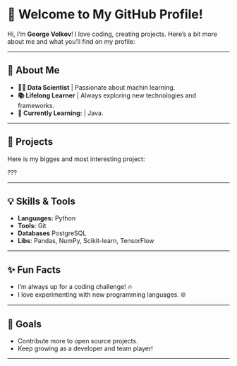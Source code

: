 # 👋 Welcome to My GitHub Profile!

Hi, I’m **George Volkov**! I love coding, creating projects. Here’s a bit more about me and what you’ll find on my profile:

---

## 📜 **About Me**

- **👨‍💻 Data Scientist** | Passionate about machin learning.
- **📚 Lifelong Learner** | Always exploring new technologies and frameworks.
- **🌱 Currently Learning:** | Java.

---

## 🚀 **Projects**

Here is my bigges and most interesting project:

???

---

## 💡 **Skills & Tools**

- **Languages:** Python
- **Tools:** Git
- **Databases** PostgreSQL 
- **Libs**: Pandas, NumPy, Scikit-learn, TensorFlow
---

## ✨ **Fun Facts**

- I’m always up for a coding challenge! 🔥
- I love experimenting with new programming languages. 🌐

---

## 🎯 **Goals**

- Contribute more to open source projects.
- Keep growing as a developer and team player!

---
